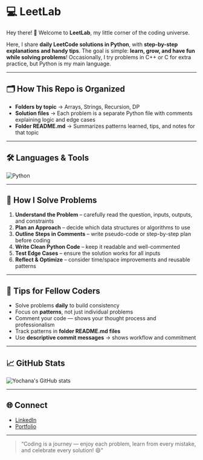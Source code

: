 # 💻 LeetLab

Hey there! 👋 Welcome to **LeetLab**, my little corner of the coding universe.  

Here, I share **daily LeetCode solutions in Python**, with **step-by-step explanations and handy tips**. The goal is simple: **learn, grow, and have fun while solving problems**! Occasionally, I try problems in C++ or C for extra practice, but Python is my main language.  

---

## 🗂 How This Repo is Organized


- **Folders by topic** → Arrays, Strings, Recursion, DP  
- **Solution files** → Each problem is a separate Python file with comments explaining logic and edge cases  
- **Folder README.md** → Summarizes patterns learned, tips, and notes for that topic  

---

## 🛠 Languages & Tools
![Python](https://img.shields.io/badge/-Python-3776AB?style=for-the-badge&logo=python&logoColor=white)

---

## 🚀 How I Solve Problems

1. **Understand the Problem** – carefully read the question, inputs, outputs, and constraints  
2. **Plan an Approach** – decide which data structures or algorithms to use  
3. **Outline Steps in Comments** – write pseudo-code or step-by-step plan before coding  
4. **Write Clean Python Code** – keep it readable and well-commented  
5. **Test Edge Cases** – ensure the solution works for all inputs  
6. **Reflect & Optimize** – consider time/space improvements and reusable patterns  

---

## 📌 Tips for Fellow Coders

- Solve problems **daily** to build consistency  
- Focus on **patterns**, not just individual problems  
- Comment your code — shows your thought process and professionalism  
- Track patterns in **folder README.md files**  
- Use **descriptive commit messages** → shows workflow and commitment  

---

## 📈 GitHub Stats
![Yochana's GitHub stats](https://github-readme-stats.vercel.app/api?username=yochanacodes&show_icons=true&theme=radical)

---

## 🌐 Connect
- [LinkedIn](https://www.linkedin.com/)  
- [Portfolio](https://yourportfolio.com)

---

> “Coding is a journey — enjoy each problem, learn from every mistake, and celebrate every solution! 😄”
